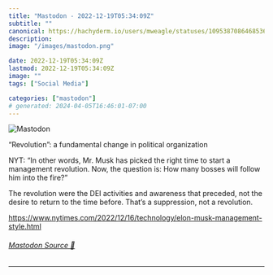 ```yaml
---
title: "Mastodon - 2022-12-19T05:34:09Z"
subtitle: ""
canonical: https://hachyderm.io/users/mweagle/statuses/109538708646853603
description:
image: "/images/mastodon.png"

date: 2022-12-19T05:34:09Z
lastmod: 2022-12-19T05:34:09Z
image: ""
tags: ["Social Media"]

categories: ["mastodon"]
# generated: 2024-04-05T16:46:01-07:00
---
```

![Mastodon](/images/mastodon.png)

<p>“Revolution”: a fundamental change in political organization</p><p>NYT: “In other words, Mr. Musk has picked the right time to start a management revolution. Now, the question is: How many bosses will follow him into the fire?”</p><p>The revolution were the DEI activities and awareness that preceded, not the desire to return to the time before. That’s a suppression, not a revolution. </p><p><a href="https://www.nytimes.com/2022/12/16/technology/elon-musk-management-style.html" target="_blank" rel="nofollow noopener noreferrer" translate="no"><span class="invisible">https://www.</span><span class="ellipsis">nytimes.com/2022/12/16/technol</span><span class="invisible">ogy/elon-musk-management-style.html</span></a></p>


###### [Mastodon Source 🐘](https://hachyderm.io/@mweagle/109538708646853603)

___
